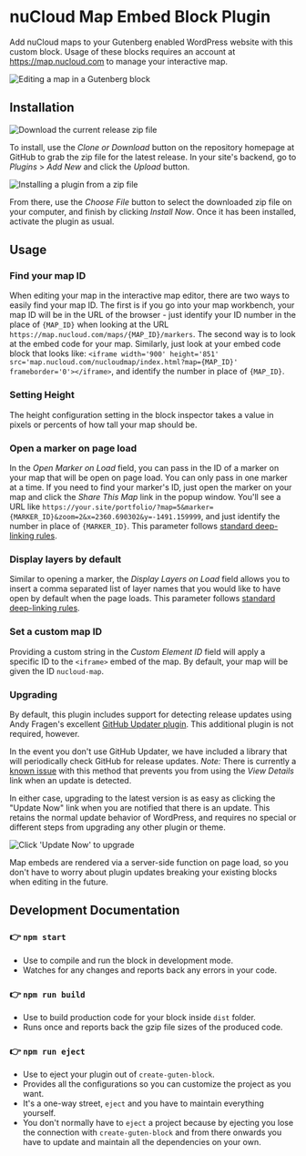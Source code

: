 # nuCloud Map Embed Block Plugin

Add nuCloud maps to your Gutenberg enabled WordPress website with this custom block. Usage of these blocks requires an account at https://map.nucloud.com to manage your interactive map.

![Editing a map in a Gutenberg block](https://i.imgur.com/uxbyr8m.png)

## Installation

![Download the current release zip file](https://i.imgur.com/zUy0nzM.jpg)

To install, use the *Clone or Download* button on the repository homepage at GitHub to grab the zip file for the latest release. In your site's backend, go to *Plugins* > *Add New* and click the *Upload* button.

![Installing a plugin from a zip file](https://i.imgur.com/rJ2KeAr.jpg)

From there, use the *Choose File* button to select the downloaded zip file on your computer, and finish by clicking *Install Now*. Once it has been installed, activate the plugin as usual.

## Usage

### Find your map ID

When editing your map in the interactive map editor, there are two ways to easily find your map ID. The first is if you go into your map workbench, your map ID will be in the URL of the browser - just identify your ID number in the place of `{MAP_ID}` when looking at the URL `https://map.nucloud.com/maps/{MAP_ID}/markers`. The second way is to look at the embed code for your map. Similarly, just look at your embed code block that looks like: `<iframe width='900' height='851' src='map.nucloud.com/nucloudmap/index.html?map={MAP_ID}' frameborder='0'></iframe>`, and identify the number in place of `{MAP_ID}`.

### Setting Height

The height configuration setting in the block inspector takes a value in pixels or percents of how tall your map should be.

### Open a marker on page load

In the *Open Marker on Load* field, you can pass in the ID of a marker on your map that will be open on page load. You can only pass in one marker at a time. If you need to find your marker's ID, just open the marker on your map and click the *Share This Map* link in the popup window. You'll see a URL like `https://your.site/portfolio/?map=5&marker={MARKER_ID}&zoom=2&x=2360.690302&y=-1491.159999`, and just identify the number in place of `{MARKER_ID}`. This parameter follows [standard deep-linking rules](https://nucloud.com/documentation/deep-linking-to-your-nucloud-map/).

### Display layers by default

Similar to opening a marker, the *Display Layers on Load* field allows you to insert a comma separated list of layer names that you would like to have open by default when the page loads. This parameter follows [standard deep-linking rules](https://nucloud.com/documentation/deep-linking-to-your-nucloud-map/).

### Set a custom map ID

Providing a custom string in the *Custom Element ID* field will apply a specific ID to the `<iframe>` embed of the map. By default, your map will be given the ID `nucloud-map`.

### Upgrading

By default, this plugin includes support for detecting release updates using Andy Fragen's excellent [GitHub Updater plugin](https://github.com/afragen/github-updater). This additional plugin is not required, however.

In the event you don't use GitHub Updater, we have included a library that will periodically check GitHub for release updates. _Note:_ There is currently a [known issue](https://github.com/nuCloud/nucloud-block/issues/3) with this method that prevents you from using the *View Details* link when an update is detected.

In either case, upgrading to the latest version is as easy as clicking the "Update Now" link when you are notified that there is an update. This retains the normal update behavior of WordPress, and requires no special or different steps from upgrading any other plugin or theme.

![Click 'Update Now' to upgrade](https://i.imgur.com/kM2Gm2f.jpg)

Map embeds are rendered via a server-side function on page load, so you don't have to worry about plugin updates breaking your existing blocks when editing in the future.

## Development Documentation

### 👉  `npm start`
- Use to compile and run the block in development mode.
- Watches for any changes and reports back any errors in your code.

### 👉  `npm run build`
- Use to build production code for your block inside `dist` folder.
- Runs once and reports back the gzip file sizes of the produced code.

### 👉  `npm run eject`
- Use to eject your plugin out of `create-guten-block`.
- Provides all the configurations so you can customize the project as you want.
- It's a one-way street, `eject` and you have to maintain everything yourself.
- You don't normally have to `eject` a project because by ejecting you lose the connection with `create-guten-block` and from there onwards you have to update and maintain all the dependencies on your own.
